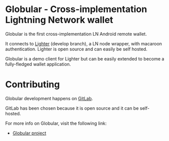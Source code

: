 # Globular - Cross-implementation Lightning Network wallet

Globular is the first cross-implementation LN Android remote wallet.

It connects to [Lighter](https://gitlab.com/inbitcoin/lighter)
(develop branch), a LN node wrapper, with macaroon authentication.
Lighter is open source and can easily be self hosted.

Globular is a demo client for Lighter but can be easily extended to become a
fully-fledged wallet application.


# Contributing

Globular development happens on [GitLab](https://gitlab.com/).

GitLab has been chosen because it is open source and it can be self-hosted.

For more info on Globular, visit the following link:
- [Globular project](https://gitlab.com/inbitcoin/globular)
